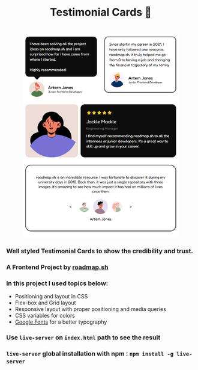 <h1 align="center">Testimonial Cards 📝<h1>
<p align="center">
<img align="center" src="./img/banner.png" width="420px" src="" alt="Banner Image">
</p>

### Well styled Testimonial Cards to show the credibility and trust.

### A Frontend Project by [roadmap.sh](https://roadmap.sh/frontend/projects)

### In this project I used topics below:

-   Positioning and layout in CSS
-   Flex-box and Grid layout
-   Responsive layout with proper positioning and media queries
-   CSS variables for colors
-   [Google Fonts](https://fonts.google.com/) for a better typography

### Use `live-server` on `index.html` path to see the result

### `live-server` global installation with npm : `npm install -g live-server`
